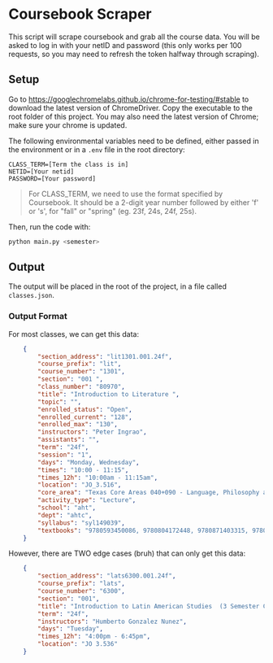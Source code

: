# Coursebook Scraper

This script will scrape coursebook and grab all the course data. You will be asked to log in with your netID and password (this only works per 100 requests, so you may need to refresh the token halfway through scraping).

## Setup

Go to https://googlechromelabs.github.io/chrome-for-testing/#stable to download the latest version of ChromeDriver. Copy the executable to the root folder of this project. You may also need the latest version of Chrome; make sure your chrome is updated.

The following environmental variables need to be defined, either passed in the environment or in a `.env` file in the root directory:

```
CLASS_TERM=[Term the class is in]
NETID=[Your netid]
PASSWORD=[Your password]
```

> For CLASS_TERM, we need to use the format specified by Coursebook. It should be a 2-digit year number followed by either 'f' or 's', for "fall" or "spring" (eg. 23f, 24s, 24f, 25s).

Then, run the code with:

```bash
python main.py <semester>
```

## Output

The output will be placed in the root of the project, in a file called `classes.json`.

### Output Format

For most classes, we can get this data:

```json
    {
        "section_address": "lit1301.001.24f",
        "course_prefix": "lit",
        "course_number": "1301",
        "section": "001 ",
        "class_number": "80970",
        "title": "Introduction to Literature ",
        "topic": "",
        "enrolled_status": "Open",
        "enrolled_current": "128",
        "enrolled_max": "130",
        "instructors": "Peter Ingrao",
        "assistants": "",
        "term": "24f",
        "session": "1",
        "days": "Monday, Wednesday",
        "times": "10:00 - 11:15",
        "times_12h": "10:00am - 11:15am",
        "location": "JO_3.516",
        "core_area": "Texas Core Areas 040+090 - Language, Philosophy and Culture + CAO",
        "activity_type": "Lecture",
        "school": "aht",
        "dept": "ahtc",
        "syllabus": "syl149039",
        "textbooks": "9780593450086, 9780804172448, 9780871403315, 9780871403629, 9781538732182 "
    }
```

However, there are TWO edge cases (bruh) that can only get this data:

```json
    {
        "section_address": "lats6300.001.24f",
        "course_prefix": "lats",
        "course_number": "6300",
        "section": "001",
        "title": "Introduction to Latin American Studies  (3 Semester Credit Hours)",
        "term": "24f",
        "instructors": "Humberto Gonzalez Nunez",
        "days": "Tuesday",
        "times_12h": "4:00pm - 6:45pm",
        "location": "JO 3.536"
    }
```
